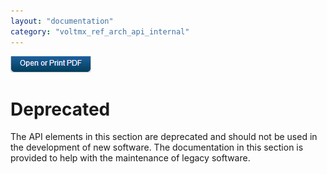 ```yaml
---
layout: "documentation"
category: "voltmx_ref_arch_api_internal"
---
```

                        

[![](Resources/Images/pdf.png)](http://docs.voltmx.com/9_x_PDFs/iris/voltmx_ref_arch_ap_internali.pdf)


Deprecated
==========

The API elements in this section are deprecated and should not be used in the development of new software. The documentation in this section is provided to help with the maintenance of legacy software.
